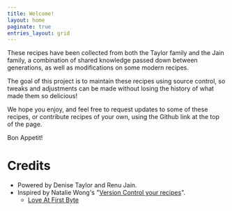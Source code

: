 ```yaml
---
title: Welcome!
layout: home
paginate: true
entries_layout: grid
---
```


These recipes have been collected from both the Taylor family and the Jain family, a combination of shared knowledge passed down between generations, as well as modifications on some modern recipes.

The goal of this project is to maintain these recipes using source control, so tweaks and adjustments can be made without losing the history of what made them so delicious!

We hope you enjoy, and feel free to request updates to some of these recipes, or contribute recipes of your own, using the Github link at the top of the page.

Bon Appetit!

# Credits

* Powered by Denise Taylor and Renu Jain.
* Inspired by Natalie Wong's "[Version Control your recipes](https://medium.com/@natalie_w/version-control-your-recipes-fa21fdefacb0)".
    * [Love At First Byte](https://github.com/kryptonat/love-at-first-byte)
